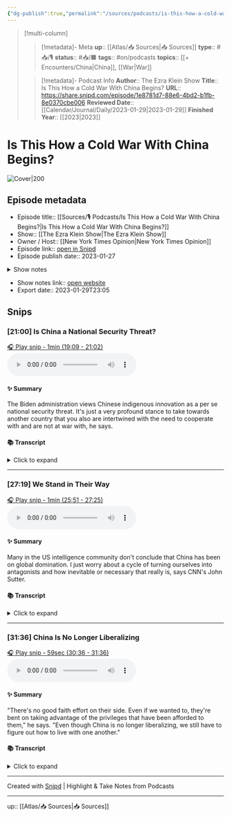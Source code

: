 ```yaml
---
{"dg-publish":true,"permalink":"/sources/podcasts/is-this-how-a-cold-war-with-china-begins/"}
---
```


> [!multi-column]
>
>> [!metadata]- Meta
>> **up**:: [[Atlas/📥 Sources\|📥 Sources]]
>> **type**:: #📥/🎙 
>> **status**:: #📥/🟧 
>> **tags**:: #on/podcasts
>> **topics**::  [[+ Encounters/China\|China]], [[War\|War]]
>
>> [!metadata]- Podcast Info
>> **Author**:: The Ezra Klein Show
>> **Title**:: Is This How a Cold War With China Begins?
>> **URL**:: https://share.snipd.com/episode/1e8781d7-88e6-4bd2-b1fb-8e0370cbe006
>> **Reviewed Date**:: [[Calendar/Journal/Daily/2023-01-29\|2023-01-29]]
>> **Finished Year**:: [[2023\|2023]]

# Is This How a Cold War With China Begins?

![Cover|200](https://images.weserv.nl/?url=https%3A%2F%2Fimage.simplecastcdn.com%2Fimages%2F20c893a5-2afa-416d-932c-267cdadbaeba%2F376e4ac0-35bb-41cb-98d3-ea33aa4fd92a%2F3000x3000%2Fnyt-ezraklein-albumartwork-3000px.jpg%3Faid%3Drss_feed&w=200&h=200)

## Episode metadata
- Episode title:: [[Sources/🎙 Podcasts/Is This How a Cold War With China Begins?\|Is This How a Cold War With China Begins?]]
- Show:: [[The Ezra Klein Show\|The Ezra Klein Show]]
- Owner / Host:: [[New York Times Opinion\|New York Times Opinion]]
- Episode link:: [open in Snipd](https://share.snipd.com/episode/1e8781d7-88e6-4bd2-b1fb-8e0370cbe006)
- Episode publish date:: 2023-01-27
<details>
<summary>Show notes</summary>
> There are few issues on which the dominant consensus in Washington has changed as rapidly in recent years as it has on China. Donald Trump made taking on China a core pillar of his campaign and presidency. And while Joe Biden has toned down the harsh anti-China rhetoric of his predecessor, many of his administration’s policies have gone even further than Trump’s did.<br/>>  In October the Biden administration unveiled sweeping controls on advanced chip exports to China — a move that former Trump officials  have described  as a sharp break from where their administration’s policies were. And the Biden administration doesn’t intend on stopping there: It plans to roll out further controls that target China’s biotech and clean energy sectors.<br/>>  Meanwhile, Biden has repeatedly voiced such strong declarations of American military support for Taiwan that his own administration has had to walk them back. And, in Congress, China policy is one of the few areas Democrats and Republicans seem willing to work together — almost always in the direction of getting tougher on Beijing.<br/>>  Jessica Chen Weiss is a political scientist and China scholar at Cornell. From August 2021 to last July, she was a senior adviser in the Biden State Department. And she emerged from that experience as one of the most outspoken critics of Washington’s more hawkish turn regarding China. “The more combative approach, on both sides, has produced a mirroring dynamic,” Weiss wrote in a 2022 essay called “ The China Trap .” She worries that Beijing and Washington are misreading each other’s ambitions, resulting in a “downward spiral” of mutual aggression that will leave both sides — and the world more broadly — less prosperous and secure.<br/>>  So I asked Weiss to come on the show to help me understand the state of U.S.-China relations and why she thinks it’s headed in the wrong direction.<br/>>  Mentioned:<br/>>  “ The China Trap ” by Jessica Chen Weiss<br/>>  “ A World Safe for Autocracy? ” by Jessica Chen Weiss<br/>>  Book Recommendations:<br/>>   Seeking Truth and Hiding Facts  by Jeremy L. Wallace<br/>>   Our Missing Hearts  by Celeste Ng<br/>>   See No Stranger  by Valarie Kaur<br/>>  Thoughts? Guest suggestions? Email us at ezrakleinshow@nytimes.com.<br/>>  You can find transcripts (posted midday) and more episodes of “The Ezra Klein Show” at   nytimes.com/ezra-klein-podcast  , and you can find Ezra on Twitter @ezraklein. Book recommendations from all our guests are listed at   https://www.nytimes.com/article/ezra-klein-show-book-recs  .<br/>>  “The Ezra Klein Show” is produced by Emefa Agawu, Annie Galvin, Jeff Geld, Rogé Karma and Kristin Lin. Fact-checking by Michelle Harris. Original music by Isaac Jones. Mixing by Isaac Jones. Audience strategy by Shannon Busta. The executive producer of New York Times Opinion Audio is Annie-Rose Strasser. Special thanks to Pat McCusker and Kristina Samulewski.
</details>

- Show notes link:: [open website](https://www.nytimes.com/2023/01/27/opinion/ezra-klein-podcast-jessica-chen-weiss.html)
- Export date:: 2023-01-29T23:05


## Snips

### [21:00] Is China a National Security Threat?


[🎧 Play snip - 1min️ (19:09 - 21:02)](https://share.snipd.com/snip/9afee829-3c10-41c3-9a39-ce6091cda653)
<audio controls> <source src="https://dts.podtrac.com/redirect.mp3/chrt.fm/track/8DB4DB/pdst.fm/e/nyt.simplecastaudio.com/3026b665-46df-4d18-98e9-d1ce16bbb1df/episodes/f0f0fc0e-01ef-4837-a31c-fcff803ef1a5/audio/128/default.mp3?aid=rss_feed&awCollectionId=3026b665-46df-4d18-98e9-d1ce16bbb1df&awEpisodeId=f0f0fc0e-01ef-4837-a31c-fcff803ef1a5&feed=82FI35Px#t=19:09,21:02"> </audio>


#### ✨ Summary
The Biden administration views Chinese indigenous innovation as a per se national security threat. It's just a very profound stance to take towards another country that you also are intertwined with the need to cooperate with and are not at war with, he says.


#### 📚 Transcript
<details>
<summary>Click to expand</summary>
<blockquote><b>Speaker 2</b><br/><br/>I want to hold on this policy for a second because to zoom out, the reason this particular policy got a lot of attention in my view is that it was a little bit of a crossing of a bridge. And maybe I'll quote, Cleat Williams, who worked on international economic policy towards China under Trump on this. He said to Politico that the Biden administration views Chinese indigenous innovation as a per se national security threat. And that is a big leap from where we've ever been before. And you can take that too far. They don't view it that way on everything. But Jake Sullivan, the national security advisor, said that they don't just see it this way. And semiconductors, they see it this way on renewable energy technology. They see it this way on biotechnology. And it's true that all of these things have or can have either a national security dimension, chips go in a missile, or they can become something where other countries have a dependency on Chinese production. And so China has coercive capabilities in the way that maybe Russia did with natural gas towards Europe. But I mean, we're really then saying that very, very important technologies are just intrinsically national security threats. And we are, I mean, I don't really know how to think about this. We are really just saying we are going to try to slow China's technological advancement as a country because we think it is unsafe for us in the world if they pass us or match us in next generation technological capabilities. And that's a really, I mean, I'm not saying that there's no rationale for it. It's just a very profound stance to take towards another country that you also are intertwined with the need to cooperate with and are not at war with.</blockquote><br/><blockquote><b>Speaker 1</b><br/><br/>I think you've put your finger on it. It is a really big shift in the way that we have regarded and treated China.</blockquote>
</details>



---


### [27:19] We Stand in Their Way


[🎧 Play snip - 1min️ (25:51 - 27:25)](https://share.snipd.com/snip/a13a1b7d-3e3e-4989-ae0a-2a7a7e0e6bf5)
<audio controls> <source src="https://dts.podtrac.com/redirect.mp3/chrt.fm/track/8DB4DB/pdst.fm/e/nyt.simplecastaudio.com/3026b665-46df-4d18-98e9-d1ce16bbb1df/episodes/f0f0fc0e-01ef-4837-a31c-fcff803ef1a5/audio/128/default.mp3?aid=rss_feed&awCollectionId=3026b665-46df-4d18-98e9-d1ce16bbb1df&awEpisodeId=f0f0fc0e-01ef-4837-a31c-fcff803ef1a5&feed=82FI35Px#t=25:51,27:25"> </audio>


#### ✨ Summary
Many in the US intelligence community don't conclude that China has been on global domination. I just worry about a cycle of turning ourselves into antagonists and how inevitable or necessary that really is, says CNN's John Sutter.


#### 📚 Transcript
<details>
<summary>Click to expand</summary>
<blockquote><b>Speaker 2</b><br/><br/>You wrote in a piece for Foreign Affairs that quote, overreacting by framing competition with China in civilizational or ideological terms, risks backfiring by turning China into what many in Washington feared already is. I was thinking about that because I've been doing more reporting around this question and something I'll hear from administration officials is, look, China gets up in the morning and they want to become the world's leading superpower. They think we stand in their way. I'm paraphrasing here. Then basically the next sentence is something like, and we take them seriously on that and we are completely determined to stand in their way. There's this funny way in which, to the point of your quote, it certainly seems like we might be making the other side's fears about us truer than they would otherwise be, which then makes it more reasonable to act in these ways, which then makes the fears even truer. I just worry about, I wonder about a cycle of turning ourselves into antagonists and how inevitable or necessary that really is.</blockquote><br/><blockquote><b>Speaker 1</b><br/><br/>That's exactly the dynamic that I see taking place. I think some would say, well, of course, there's nothing to do about that. They couldn't be persuaded otherwise. That's their ambition. I see it a little bit differently. In fact, many in the US intelligence community don't conclude that China has been on global domination.</blockquote>
</details>



---


### [31:36] China Is No Longer Liberalizing


[🎧 Play snip - 59sec️ (30:36 - 31:36)](https://share.snipd.com/snip/9f9c2e41-953c-4693-8e10-e014eb9eb155)
<audio controls> <source src="https://dts.podtrac.com/redirect.mp3/chrt.fm/track/8DB4DB/pdst.fm/e/nyt.simplecastaudio.com/3026b665-46df-4d18-98e9-d1ce16bbb1df/episodes/f0f0fc0e-01ef-4837-a31c-fcff803ef1a5/audio/128/default.mp3?aid=rss_feed&awCollectionId=3026b665-46df-4d18-98e9-d1ce16bbb1df&awEpisodeId=f0f0fc0e-01ef-4837-a31c-fcff803ef1a5&feed=82FI35Px#t=30:36,31:36"> </audio>


#### ✨ Summary
"There's no good faith effort on their side. Even if we wanted to, they're bent on taking advantage of the privileges that have been afforded to them," he says. "Even though China is no longer liberalizing, we still have to figure out how to live with one another."


#### 📚 Transcript
<details>
<summary>Click to expand</summary>
<blockquote><b>Speaker 1</b><br/><br/>Their current argument would be that we tried the Obama administration tried very hard to engage China to bring it into the international system and look what happened. They militarized the South China Sea, they stole our intellectual property and really there's no good faith effort on their side. Even if we wanted to, they're bent on taking advantage of the privileges that have been afforded to them and the access that they have had. I would say that there's bad faith in a lot of mistrust, I would say mutual suspicions on both sides and that even though that history can't be redone, nonetheless, the bet all along I think was that having China on the inside of these institutions was better than having China on the outside of them and that even though China is no longer liberalizing, we still have to figure out how to live with one another.</blockquote>
</details>



---





Created with [Snipd](https://www.snipd.com) | Highlight & Take Notes from Podcasts

---
up:: [[Atlas/📥 Sources\|📥 Sources]]
